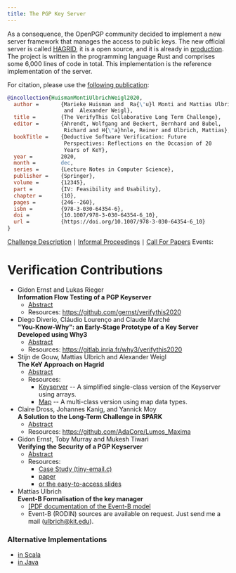 ```yaml
---
title: The PGP Key Server
---
```




As a consequence, the OpenPGP community decided to implement a new
server framework that manages the access to public keys. The new
official server is called
[HAGRID](https://gitlab.com/hagrid-keyserver/hagrid), it is a open
source, and it is already in [production](https://keys.openpgp.org).
The project is written in the programming language Rust and comprises
some 6,000 lines of code in total. This implementation is the
reference implementation of the server.

For citation, please use the [following publication](https://doi.org/10.1007/978-3-030-64354-6_10):

```bibtex
@incollection{HuismanMontiUlbrichWeigl2020,
  author =       {Marieke Huisman and  Ra{\'u}l Monti and Mattias Ulbrich
                  and  Alexander Weigl},
  title =        {The VerifyThis Collaborative Long Term Challenge},
  editor =       {Ahrendt, Wolfgang and Beckert, Bernhard and Bubel,
                  Richard and H{\"a}hnle, Reiner and Ulbrich, Mattias},
  bookTitle =    {Deductive Software Verification: Future
                  Perspectives: Reflections on the Occasion of 20
                  Years of KeY},
  year =         2020,
  month =        dec,
  series =       {Lecture Notes in Computer Science},
  publisher =    {Springer},
  volume =       {12345},
  part =         {IV: Feasibility and Usability},
  chapter =      {10},
  pages =        {246--260},
  isbn =         {978-3-030-64354-6},
  doi =          {10.1007/978-3-030-64354-6_10},
  url =          {https://doi.org/10.1007/978-3-030-64354-6_10}
}
```

[Challenge Description](challenge)
&mid;
[Informal Proceedings](https://publikationen.bibliothek.kit.edu/1000119426)
&mid;
[Call For Papers](cfp)
Events: 



# Verification Contributions

-   Gidon Ernst and Lukas Rieger  
    **Information Flow Testing of a PGP Keyserver**
    -   [Abstract](/abstracts/VTLTC_2020_paper_4.pdf)
    -   Resources: <https://github.com/gernst/verifythis2020>
-   Diego Diverio, Cláudio Lourenço and Claude Marché  
    **"You-Know-Why": an Early-Stage Prototype of a Key Server Developed
    using Why3**
    -   [Abstract](/abstracts/VTLTC_2020_paper_2.pdf)
    -   Resources: <https://gitlab.inria.fr/why3/verifythis2020>
-   Stijn de Gouw, Mattias Ulbrich and Alexander Weigl  
    **The KeY Approach on Hagrid**
    -   [Abstract](/abstracts/VTLTC_2020_paper_3.pdf)
    -   Resources:
        -   [Keyserver](https://github.com/KeYProject/verifythis-ltc-2020/blob/master/simplified/Keyserver.java)
            -- A simplified single-class version of the Keyserver using
            arrays.
        -   [Map](https://github.com/KeYProject/verifythis-ltc-2020/blob/master/imap/)
            -- A multi-class version using map data types.
-   Claire Dross, Johannes Kanig, and Yannick Moy  
    **A Solution to the Long-Term Challenge in SPARK**
    -   [Abstract](/abstracts/VTLTC_2020_paper_1.pdf)
    -   Resources: <https://github.com/AdaCore/Lumos_Maxima>
-   Gidon Ernst, Toby Murray and Mukesh Tiwari  
    **Verifying the Security of a PGP Keyserver**
    -   [Abstract](/abstracts/VTLTC_2020_paper_5.pdf)
    -   Resources:
        -   [Case Study
            (tiny-email.c)](https://bitbucket.org/covern/secc/src/master/examples/tiny-email.c)
        -   [paper](https://www.sosy-lab.org/research/pub/2019-CAV.SecCSL_Security_Concurrent_Separation_Logic.pdf)
        -   [or the easy-to-access
            slides](https://www.sosy-lab.org/research/prs/2019-07-18-CAV19-SecCSL_Security_Concurrent_Separation_Logic.pdf)
-   Mattias Ulbrich  
    **Event-B Formalisation of the key manager**
    -   [\[PDF documentation of the Event-B
        model](https://formal.iti.kit.edu/~ulbrich/pub/LongTermChallenge.pdf)
    -   Event-B (RODIN) sources are available on request. Just send me a
        mail (ulbrich@kit.edu).

### Alternative Implementations

-   [in Scala](https://github.com/gernst/verifythis2020)
-   [in Java](https://github.com/wadoon/keyserver-java)
